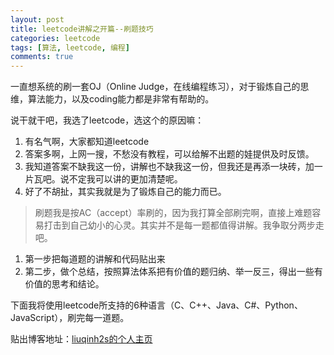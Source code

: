 ```yaml
---
layout: post
title: leetcode讲解之开篇--刷题技巧
categories: leetcode
tags: [算法, leetcode, 编程]
comments: true
---
```


一直想系统的刷一套OJ（Online Judge，在线编程练习），对于锻炼自己的思维，算法能力，以及coding能力都是非常有帮助的。

说干就干吧，我选了leetcode，选这个的原因嘛：

1. 有名气啊，大家都知道leetcode
2. 答案多啊，上网一搜，不愁没有教程，可以给解不出题的娃提供及时反馈。
3. 我知道答案不缺我这一份，讲解也不缺我这一份，但我还是再添一块砖，加一片瓦吧。说不定我可以讲的更加清楚呢。
4. 好了不胡扯，其实我就是为了锻炼自己的能力而已。

>刷题我是按AC（accept）率刷的，因为我打算全部刷完啊，直接上难题容易打击到自己幼小的心灵。其实并不是每一题都值得讲解。我争取分两步走吧。

1. 第一步把每道题的讲解和代码贴出来
2. 第二步，做个总结，按照算法体系把有价值的题归纳、举一反三，得出一些有价值的思考和结论。

下面我将使用leetcode所支持的6种语言（C、C++、Java、C#、Python、JavaScript），刷完每一道题。

贴出博客地址：[liuqinh2s的个人主页](https://liuqinh2s.github.io/about)
